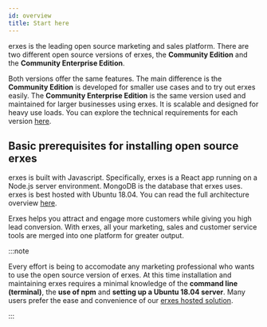 ```yaml
---
id: overview
title: Start here
---
```


erxes is the leading open source marketing and sales platform. There are two different open source versions of erxes, the **Community Edition** and the **Community Enterprise Edition**.

Both versions offer the same features. The main difference is the **Community Edition** is developed for smaller use cases and to try out erxes easily. The **Community Enterprise Edition** is the same version used and maintained for larger businesses using erxes. It is scalable and designed for heavy use loads. You can explore the technical requirements for each version [here](/installation/ubuntu).

## Basic prerequisites for installing open source erxes

erxes is built with Javascript. Specifically, erxes is a React app running on a Node.js server environment. MongoDB is the database that erxes uses. erxes is best hosted with Ubuntu 18.04. You can read the full architecture overview [here](/overview/architecture-overview).

Erxes helps you attract and engage more customers while giving you high lead conversion. With erxes, all your marketing, sales and customer service tools are merged into one platform for greater output.

:::note

Every effort is being to accomodate any marketing professional who wants to use the open source version of erxes. At this time installation and maintaining erxes requires a minimal knowledge of the **command line (terminal)**, the **use of npm** and **setting up a Ubuntu 18.04 server**. Many users prefer the ease and convenience of our [erxes hosted solution](https://erxes.io).

:::
